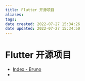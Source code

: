 ```yaml
---
title: Flutter 开源项目
aliases: 
tags: 
date created: 2022-07-27 15:34:26
date updated: 2022-07-27 15:34:50
---
```


# Flutter 开源项目

- [Index - Bruno](https://bruno.ke.com/page/)
- 